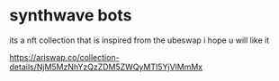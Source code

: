 # synthwave bots

its a nft collection that is inspired from the ubeswap i hope u will like it 

https://ariswap.co/collection-details/NjM5MzNhYzQzZDM5ZWQyMTI5YjVlMmMx
